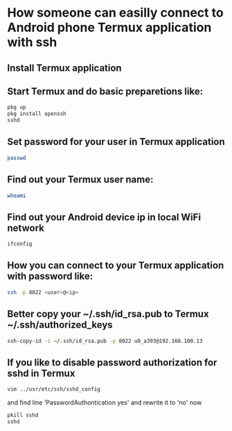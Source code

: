 # How someone can easilly connect to Android phone Termux application with ssh

## Install Termux application
## Start Termux and do basic preparetions like:
```sh
pkg up 
pkg install openssh 
sshd
```
## Set password for your user in Termux application 
```sh
passwd 
```
## Find out your Termux user name: 
```sh
whoami
```
## Find out your Android device ip in local WiFi network 
```sh
ifconfig
```
## How you can connect to your Termux application with password like: 
```sh
ssh -p 8022 <user>@<ip>
```
## Better copy your ~/.ssh/id_rsa.pub to Termux ~/.ssh/authorized_keys 
```sh
ssh-copy-id -i ~/.ssh/id_rsa.pub -p 8022 u0_a393@192.168.100.13
```
## If you like to disable password authorization for sshd in Termux 
```sh
vim ../usr/etc/ssh/sshd_config 
```
and find line 'PasswordAuthontication yes' and rewrite it to 'no'
now
```sh
pkill sshd
sshd
```

